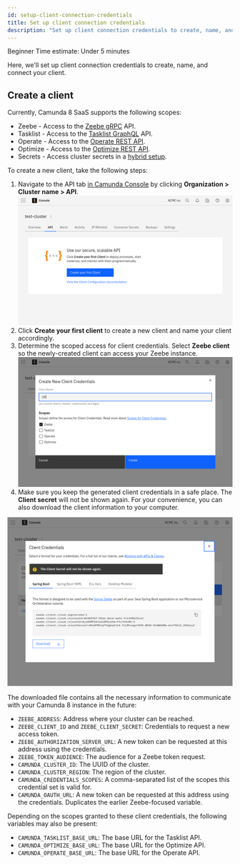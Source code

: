 ```yaml
---
id: setup-client-connection-credentials
title: Set up client connection credentials
description: "Set up client connection credentials to create, name, and connect your client."
---
```


<span class="badge badge--beginner">Beginner</span>
<span class="badge badge--medium">Time estimate: Under 5 minutes</span>

Here, we'll set up client connection credentials to create, name, and connect your client.

## Create a client

Currently, Camunda 8 SaaS supports the following scopes:

- Zeebe - Access to the [Zeebe gRPC](/apis-tools/grpc.md) API.
- Tasklist - Access to the [Tasklist GraphQL](/apis-tools/tasklist-api/tasklist-api-overview.md) API.
- Operate - Access to the [Operate REST API](/apis-tools/operate-api/overview.md).
- Optimize - Access to the [Optimize REST API]($optimize$/apis-tools/optimize-api/overview).
- Secrets - Access cluster secrets in a [hybrid setup](/guides/use-connectors-in-hybrid-mode.md).

To create a new client, take the following steps:

1. Navigate to the API tab [in Camunda Console](https://console.cloud.camunda.io/) by clicking **Organization > Cluster name > API**.
   ![cluster-details](../components/console/manage-clusters/img/cluster-detail-clients.png)
2. Click **Create your first client** to create a new client and name your client accordingly.
3. Determine the scoped access for client credentials. Select **Zeebe client** so the newly-created client can access your Zeebe instance.
   ![create-client](../components/console/manage-clusters/img/cluster-details-create-client.png)
4. Make sure you keep the generated client credentials in a safe place. The **Client secret** will not be shown again. For your convenience, you can also download the client information to your computer.

![created-client](../components/console/manage-clusters/img/cluster-details-created-client.png)

The downloaded file contains all the necessary information to communicate with your Camunda 8 instance in the future:

- `ZEEBE_ADDRESS`: Address where your cluster can be reached.
- `ZEEBE_CLIENT_ID` and `ZEEBE_CLIENT_SECRET`: Credentials to request a new access token.
- `ZEEBE_AUTHORIZATION_SERVER_URL`: A new token can be requested at this address using the credentials.
- `ZEEBE_TOKEN_AUDIENCE`: The audience for a Zeebe token request.
- `CAMUNDA_CLUSTER_ID`: The UUID of the cluster.
- `CAMUNDA_CLUSTER_REGION`: The region of the cluster.
- `CAMUNDA_CREDENTIALS_SCOPES`: A comma-separated list of the scopes this credential set is valid for.
- `CAMUNDA_OAUTH_URL`: A new token can be requested at this address using the credentials. Duplicates the earlier Zeebe-focused variable.

Depending on the scopes granted to these client credentials, the following variables may also be present:

- `CAMUNDA_TASKLIST_BASE_URL`: The base URL for the Tasklist API.
- `CAMUNDA_OPTIMIZE_BASE_URL`: The base URL for the Optimize API.
- `CAMUNDA_OPERATE_BASE_URL`: The base URL for the Operate API.
